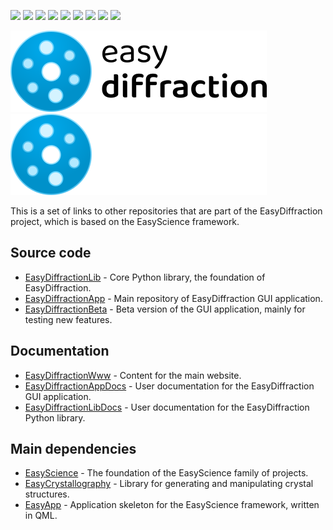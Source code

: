 <!-- prettier-ignore-start -->
[![][AppBadge]][EasyDiffractionApp]
[![][BetaBadge]][EasyDiffractionBeta]
[![][LibBadge]][EasyDiffractionLib]
[![][WwwBadge]][EasyDiffractionWww]
[![][AppDocsBadge]][EasyDiffractionAppDocs]
[![][LibDocsBadge]][EasyDiffractionLibDocs]
[![][EasyScienceBadge]][EasyScience]
[![][EasyCrystallographyBadge]][EasyCrystallography]
[![][EasyAppBadge]][EasyApp]
<!-- prettier-ignore-end -->

![EasyDiffraction Logo Light Mode]![EasyDiffraction Logo Dark Mode]

This is a set of links to other repositories that are part of the
EasyDiffraction project, which is based on the EasyScience framework.

## Source code

- [EasyDiffractionLib] - Core Python library, the foundation of EasyDiffraction.
- [EasyDiffractionApp] - Main repository of EasyDiffraction GUI application.
- [EasyDiffractionBeta] - Beta version of the GUI application, mainly for
  testing new features.

## Documentation

- [EasyDiffractionWww] - Content for the main website.
- [EasyDiffractionAppDocs] - User documentation for the EasyDiffraction GUI
  application.
- [EasyDiffractionLibDocs] - User documentation for the EasyDiffraction Python
  library.

## Main dependencies

- [EasyScience] - The foundation of the EasyScience family of projects.
- [EasyCrystallography] - Library for generating and manipulating crystal
  structures.
- [EasyApp] - Application skeleton for the EasyScience framework, written in
  QML.

<!-- prettier-ignore-start -->
<!-- logo -->
[EasyDiffraction Logo Light Mode]: https://raw.githubusercontent.com/EasyScience/EasyDiffraction/master/resources/logo/EasyDiffraction-logo_lightmode.svg#gh-light-mode-only
[EasyDiffraction Logo Dark Mode]: https://raw.githubusercontent.com/EasyScience/EasyDiffraction/master/resources/logo/EasyDiffraction-logo_darkmode.svg#gh-dark-mode-only
<!-- main links -->
[EasyApp]: https://github.com/EasyScience/EasyApp
[EasyCrystallography]: https://github.com/EasyScience/easyCrystallography
[EasyDiffractionApp]: https://github.com/EasyScience/easyDiffractionApp
[EasyDiffractionAppDocs]: https://github.com/EasyScience/EasyDiffractionAppDocs
[EasyDiffractionBeta]: https://github.com/EasyScience/EasyDiffractionBeta
[EasyDiffractionLib]: https://github.com/EasyScience/EasyDiffractionLib
[EasyDiffractionLibDocs]: https://github.com/EasyScience/EasyDiffractionLibDocs
[EasyDiffractionWww]: https://github.com/EasyScience/EasyDiffractionWww
[EasyScience]: https://github.com/EasyScience/EasyScience
<!-- badges -->
[AppBadge]: https://img.shields.io/badge/App-blue?style=flat-square
[BetaBadge]: https://img.shields.io/badge/AppBeta-blue?style=flat-square
[LibBadge]: https://img.shields.io/badge/Lib-blue?style=flat-square
[WwwBadge]: https://img.shields.io/badge/Website-olive?style=flat-square
[AppDocsBadge]: https://img.shields.io/badge/App_Docs-olive?style=flat-square
[LibDocsBadge]: https://img.shields.io/badge/Lib_Docs-olive?style=flat-square
[EasyScienceBadge]: https://img.shields.io/badge/EasyScience-sienna?style=flat-square
[EasyCrystallographyBadge]: https://img.shields.io/badge/EasyCrystallography-sienna?style=flat-square
[EasyAppBadge]: https://img.shields.io/badge/EasyApp-sienna?style=flat-square
<!-- prettier-ignore-end -->
